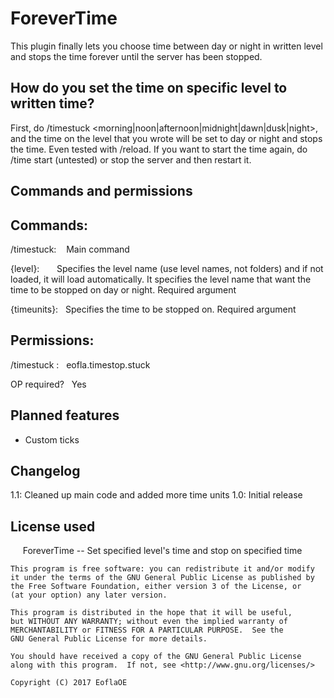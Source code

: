 # ForeverTime
This plugin finally lets you choose time between day or night in written level and stops the time forever until the server has been stopped. 

## How do you set the time on specific level to written time? 
First, do /timestuck <level> <morning|noon|afternoon|midnight|dawn|dusk|night>, and the time on the level that you wrote will be set to day or night and stops the time. Even tested with /reload. If you want to start the time again, do /time start (untested) or stop the server and then restart it. 

## Commands and permissions
Commands:
-----
/timestuck:    Main command

{level}:       Specifies the level name (use level names, not folders) and if not loaded, it will load automatically. It specifies the level name that want the time to be stopped on day or night. Required argument

{timeunits}:   Specifies the time to be stopped on. Required argument

Permissions: 
-----
/timestuck :   eofla.timestop.stuck

OP required?   Yes

## Planned features
- Custom ticks

## Changelog

1.1: Cleaned up main code and added more time units
1.0: Initial release

## License used
   
    ForeverTime -- Set specified level's time and stop on specified time

    This program is free software: you can redistribute it and/or modify
    it under the terms of the GNU General Public License as published by
    the Free Software Foundation, either version 3 of the License, or
    (at your option) any later version.

    This program is distributed in the hope that it will be useful,
    but WITHOUT ANY WARRANTY; without even the implied warranty of
    MERCHANTABILITY or FITNESS FOR A PARTICULAR PURPOSE.  See the
    GNU General Public License for more details.

    You should have received a copy of the GNU General Public License
    along with this program.  If not, see <http://www.gnu.org/licenses/>
    
    Copyright (C) 2017 EoflaOE
